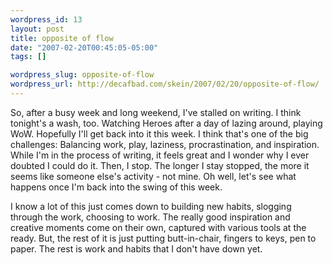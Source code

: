 ```yaml
--- 
wordpress_id: 13
layout: post
title: opposite of flow
date: "2007-02-20T00:45:05-05:00"
tags: []

wordpress_slug: opposite-of-flow
wordpress_url: http://decafbad.com/skein/2007/02/20/opposite-of-flow/
---
```

So, after a busy week and long weekend, I've stalled on writing.  I think tonight's a wash, too.  Watching Heroes after a day of lazing around, playing WoW.  Hopefully I'll get back into it this week.  I think that's one of the big challenges:  Balancing work, play, laziness, procrastination, and inspiration.  While I'm in the process of writing, it feels great and I wonder why I ever doubted I could do it.  Then, I stop.  The longer I stay stopped, the more it seems like someone else's activity - not mine.  Oh well, let's see what happens once I'm back into the swing of this week.

I know a lot of this just comes down to building new habits, slogging through the work, choosing to work.  The really good inspiration and creative moments come on their own, captured with various tools at the ready.  But, the rest of it is just putting butt-in-chair, fingers to keys, pen to paper.  The rest is work and habits that I don't have down yet.
